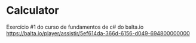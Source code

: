 # Calculator
Exercício #1 do curso de fundamentos de c# do balta.io 
https://balta.io/player/assistir/5ef614da-366d-6156-d049-694800000000
